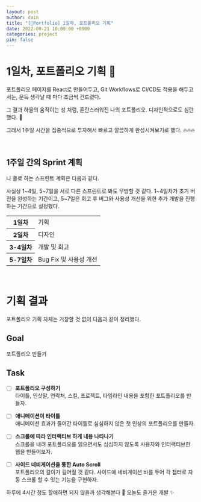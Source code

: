 ```yaml
---
layout: post
author: dain
title: "[🎨Portfolio] 1일차, 포트폴리오 기획"
date: 2022-09-21 10:00:00 +0900
categories: project
pin: false
---
```


# 1일차, 포트폴리오 기획 🙂

포트폴리오 페이지를 React로 만들어두고, Git Workflows로 CI/CD도 적용을 해두고서는,
문득 생각날 때 마다 조금씩 건드렸다.

그 결과 하울의 움직이는 성 처럼, 혼란스러워진 나의 포트폴리오.
디자인적으로도 심란했다. 🥲

그래서 1주일 시간을 집중적으로 투자해서 빠르고 깔끔하게 완성시켜보기로 했다. 🔥🔥🔥

<br/>

## 1주일 간의 Sprint 계획

나 홀로 하는 스프린트 계획은 다음과 같다.

사실상 1~4일, 5~7일을 서로 다른 스프린트로 봐도 무방할 것 같다.
1~4일차가 초기 버전을 완성하는 기간이고, 5~7일은 회고 후 버그와 사용성 개선을 위한 추가 개발을 진행하는 기간으로 설정했다.

<table>
  <tr>
    <th>1일차</th>
    <td>기획</td>
  </tr>
  <tr>
    <th>2일차</th>
    <td>디자인</td>
  </tr>
  <tr>
    <th>3-4일차</th>
    <td>개발 및 회고</td>
  </tr>
  <tr>
    <th>5-7일차</th>
    <td>Bug Fix 및 사용성 개선</td>
  </tr>
</table>

<br/>

# 기획 결과

포트폴리오 기획 자체는 거창할 것 없이 다음과 같이 정리했다.

## Goal

포트폴리오 만들기

## Task

- [ ] **포트폴리오 구성하기**  
       타이틀, 인삿말, 연락처, 스킬, 프로젝트, 타임라인 내용을 포함한 포트폴리오를 만들자.

- [ ] **애니메이션이 타이틀**  
       애니메이션 효과가 들어간 타이틀로 심심하지 않은 첫 인상의 포트폴리오를 만들자.

- [ ] **스크롤에 따라 인터랙티브 하게 내용 나타나기**  
       스크롤을 내려 포트폴리오를 읽으면서도 심심하지 않도록 사용자와 인터랙티브한 웹을 만들어보자.

- [ ] **사이드 네비게이션을 통한 Auto Scroll**  
       포트폴리오의 길이가 길어질 것 같다. 사이드에 네비게이션 바를 두어 각 챕터로 자동 스크롤 할 수 잇는 기능을 구현하자.

하루에 4시간 정도 할애하면 되지 않을까 생각해본다 🙂
오늘도 즐거운 개발 ✨

